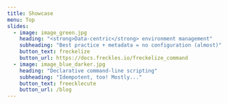 ```yaml
---
title: Showcase
menu: Top
slides:
  - image: image_green.jpg
    heading: "<strong>Data-centric</strong> environment management"
    subheading: "Best practice + metadata = no configuration (almost)"
    button_text: freckelize
    button_url: https://docs.freckles.io/freckelize_command
  - image: image_blue_darker.jpg
    heading: "Declarative command-line scripting"
    subheading: "Idempotent, too! Mostly..."
    button_text: freecklecute
    button_url: /blog
---
```




